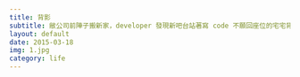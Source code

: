 ```yaml
---
title: 背影
subtitle: 敝公司前陣子搬新家，developer 發現新吧台站著寫 code 不願回座位的宅宅背影一張
layout: default
date: 2015-03-18
img: 1.jpg
category: life
---
```

